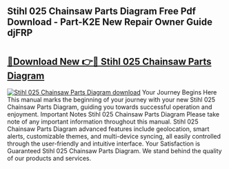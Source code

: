 ## Stihl 025 Chainsaw Parts Diagram Free Pdf Download - Part-K2E New Repair Owner Guide djFRP

# <h2><a href="http://dfrtpx.blite.top/?on=Stihl+025+Chainsaw+Parts+Diagram">🔗Download New 👉🔴 Stihl 025 Chainsaw Parts Diagram</a></h2>

[![Stihl 025 Chainsaw Parts Diagram download](https://i.imgur.com/lujVjoI.png)](http://dfrtpx.blite.top/?on=Stihl+025+Chainsaw+Parts+Diagram)
Your Journey Begins Here This manual marks the beginning of your journey with your new Stihl 025 Chainsaw Parts Diagram, guiding you towards successful operation and enjoyment. Important Notes Stihl 025 Chainsaw Parts Diagram Please take note of any important information throughout this manual. Stihl 025 Chainsaw Parts Diagram advanced features include geolocation, smart alerts, customizable themes, and multi-device syncing, all easily controlled through the user-friendly and intuitive interface. Your Satisfaction is Guaranteed Stihl 025 Chainsaw Parts Diagram. We stand behind the quality of our products and services.
